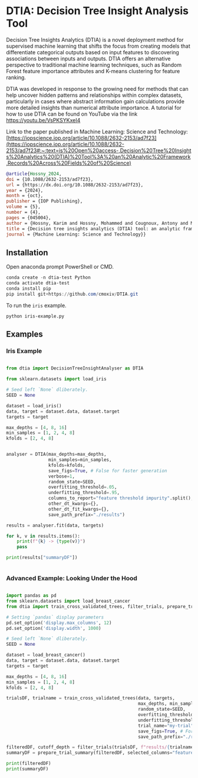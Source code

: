 # DTIA: Decision Tree Insight Analysis Tool
Decision Tree Insights Analytics (DTIA) is a novel deployment method
for supervised machine learning that shifts the focus from creating
models that differentiate categorical outputs based on input features
to discovering associations between inputs and outputs. DTIA offers an
alternative perspective to traditional machine learning techniques,
such as Random Forest feature importance attributes and K-means
clustering for feature ranking.

DTIA was developed in response to the growing need for methods that
can help uncover hidden patterns and relationships within complex
datasets, particularly in cases where abstract information gain
calculations provide more detailed insights than numerical attribute
importance.  A tutorial for how to use DTIA can be found on YouTube
via the link https://youtu.be/VsPKSYKxeI4

Link to the paper published in Machine Learning: Science and Technology:
[https://iopscience.iop.org/article/10.1088/2632-2153/ad7f23](https://iopscience.iop.org/article/10.1088/2632-2153/ad7f23#:~:text=is%20Open%20access-,Decision%20Tree%20Insights%20Analytics%20(DTIA)%20Tool%3A%20an%20Analytic%20Framework,Records%20Across%20Fields%20of%20Science)

``` bibtex
@article{Hossny_2024,
doi = {10.1088/2632-2153/ad7f23},
url = {https://dx.doi.org/10.1088/2632-2153/ad7f23},
year = {2024},
month = {oct},
publisher = {IOP Publishing},
volume = {5},
number = {4},
pages = {045004},
author = {Hossny, Karim and Hossny, Mohammed and Cougnoux, Antony and Mahmoud, Loay and Villanueva, Walter},
title = {Decision tree insights analytics (DTIA) tool: an analytic framework to identify insights from large data records across fields of science},
journal = {Machine Learning: Science and Technology}}
```

## Installation
Open anaconda prompt PowerShell or CMD. <br />

```powershell
conda create -n dtia-test Python
conda activate dtia-test
conda install pip
pip install git+https://github.com/cmoxiv/DTIA.git
```

To run the `iris` example.

```
python iris-example.py
```

## Examples

### Iris Example
``` python

from dtia import DecisionTreeInsightAnalyser as DTIA

from sklearn.datasets import load_iris

# Seed left `None` dliberately.
SEED = None

dataset = load_iris()
data, target = dataset.data, dataset.target
targets = target

max_depths = [4, 8, 16]
min_samples = [1, 2, 4, 8]
kfolds = [2, 4, 8]


analyser = DTIA(max_depths=max_depths,
                min_samples=min_samples,
                kfolds=kfolds,
                save_figs=True, # False for faster generation
                verbose=1,
                random_state=SEED,
                overfitting_threshold=.05,
                underfitting_threshold=.95,
                columns_to_report="feature threshold impurity".split(),
                other_dt_kwargs={},
                other_dt_fit_kwargs={},
                save_path_prefix="./results")

results = analyser.fit(data, targets)

for k, v in results.items():
    print(f"{k} -> {type(v)}")
    pass

print(results["summaryDF"])
    
```

### Advanced Example: Looking Under the Hood
``` python

import pandas as pd
from sklearn.datasets import load_breast_cancer
from dtia import train_cross_validated_trees, filter_trials, prepare_trial_summary

# Setting `pandas` display parameters
pd.set_option('display.max_columns', 12)
pd.set_option('display.width', 1000)

# Seed left `None` dliberately.
SEED = None

dataset = load_breast_cancer()
data, target = dataset.data, dataset.target
targets = target

max_depths = [4, 8, 16]
min_samples = [1, 2, 4, 8]
kfolds = [2, 4, 8]

trialsDF, trialname = train_cross_validated_trees(data, targets,
                                                  max_depths, min_samples, kfolds,
                                                  random_state=SEED,
                                                  overfitting_threshold=.05,
                                                  underfitting_threshold=.95,
                                                  trial_name="my-trial",
                                                  save_figs=True, # For faster generation
                                                  save_path_prefix="./results")

filteredDF, cutoff_depth = filter_trials(trialsDF, f"results/{trialname}", verbose=1)
summaryDF = prepare_trial_summary(filteredDF, selected_columns="feature threshold impurity".split())

print(filteredDF)
print(summaryDF)
```

